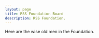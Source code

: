 ```yaml
---
layout: page
title: RSS Foundation Board
description: RSS Foundation.
---
```

Here are the wise old men in the Foundation.
